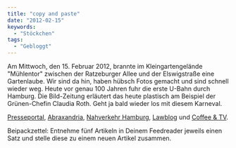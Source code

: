```yaml
---
title: "copy and paste"
date: "2012-02-15"
keywords:
  - "Stöckchen"
tags:
  - "Gebloggt"
---
```


Am Mittwoch, den 15. Februar 2012, brannte im Kleingartengelände "Mühlentor" zwischen der Ratzeburger Allee und der Elswigstraße eine Gartenlaube. Wir sind da hin, haben hübsch Fotos gemacht und sind schnell wieder weg. Heute vor genau 100 Jahren fuhr die erste U-Bahn durch Hamburg. Die Bild-Zeitung erläutert das heute plastisch am Beispiel der Grünen-Chefin Claudia Roth. Geht ja bald wieder los mit diesem Karneval.

[Presseportal](http://www.presseportal.de/polizeipresse/pm/43738/2199267/pol-hl-hl-st-juergen-brennende-gartenlaube), [Abraxandria](http://abraxandria.de/post/2012/02/15/alsterwahnsinn-statt-alstervergnugen/), [Nahverkehr Hamburg](http://feedproxy.google.com/~r/NahverkehrHamburg/~3/HE7DH_m2ruA/312-historische-u-bahnen-fahren-heute-zum-hvv-tarif), [Lawblog](http://www.lawblog.de/index.php/archives/2012/02/15/anlage-m/) und [Coffee & TV](http://www.coffeeandtv.de/2012/02/15/im-flachen-rollen/).

Beipackzettel: Entnehme fünf Artikeln in Deinem Feedreader jeweils einen Satz und stelle diese zu einem neuen Artikel zusammen.
